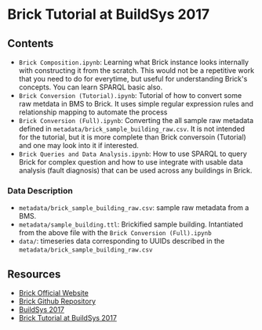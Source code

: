 # Brick Tutorial at BuildSys 2017

## Contents
- `Brick Composition.ipynb`: Learning what Brick instance looks internally with constructing it from the scratch. This would not be a repetitive work that you need to do for everytime, but useful for understanding Brick's concepts. You can learn SPARQL basic also.
- `Brick Conversion (Tutorial).ipynb`: Tutorial of how to convert some raw metdata in BMS to Brick. It uses simple regular expression rules and relationship mapping to automate the process
- `Brick Conversion (Full).ipynb`: Converting the all sample raw metadata defined in `metadata/brick_sample_building_raw.csv`. It is not intended for the tutorial, but it is more complete than Brick conversoin (Tutorial) and one may look into it if interested.
- `Brick Queries and Data Analysis.ipynb`: How to use SPARQL to query Brick for complex question and how to use integrate with usable data analysis (fault diagnosis) that can be used across any buildings in Brick.


### Data Description
- `metadata/brick_sample_building_raw.csv`: sample raw metadata from a BMS.
- `metadata/sample_building.ttl`: Brickified sample building. Intantiated from the above file with the ``Brick Conversion (Full).ipynb``
- `data/`: timeseries data corresponding to UUIDs described in the ``metadata/brick_sample_building_raw.csv``


## Resources
- [Brick Official Website](http://brickschema.org/)
- [Brick Github Repository](https://github.com/BuildSysUniformMetadata/Brick.git)
- [BuildSys 2017](http://buildsys.acm.org/2017/)
- [Brick Tutorial at BuildSys 2017](https://brickschema.org/buildsys2017/)
